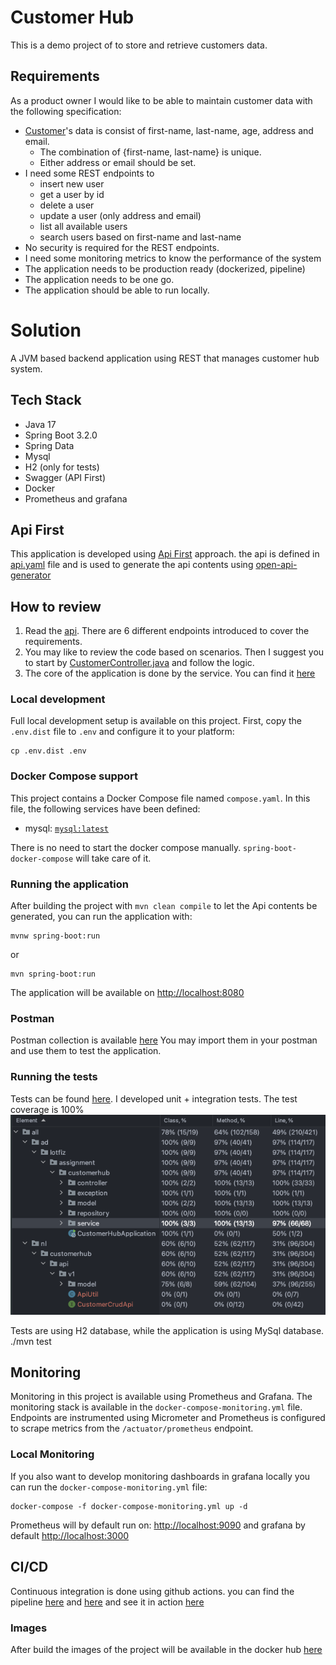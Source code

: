 # Customer Hub
This is a demo project of to store and retrieve customers data.

## Requirements
As a product owner I would like to be able to maintain customer data with the following specification:

* [Customer](src/main/java/ad/lotfiz/assignment/customerhub/model/CustomerEntity.java)'s data is consist of first-name, last-name, age, address and email.
  * The combination of {first-name, last-name} is unique.
  * Either address or email should be set.
* I need some REST endpoints to 
  * insert new user
  * get a user by id
  * delete a user
  * update a user (only address and email)
  * list all available users
  * search users based on first-name and last-name
* No security is required for the REST endpoints.
* I need some monitoring metrics to know the performance of the system
* The application needs to be production ready (dockerized, pipeline)
* The application needs to be one go.
* The application should be able to run locally.

# Solution
A JVM based backend application using REST that manages customer hub system.

## Tech Stack
- Java 17
- Spring Boot 3.2.0
- Spring Data
- Mysql
- H2 (only for tests)
- Swagger (API First)
- Docker
- Prometheus and grafana
## Api First
This application is developed using [Api First](https://swagger.io/resources/articles/adopting-an-api-first-approach/) approach.
the api is defined in [api.yaml](src/main/resources/api/customerHub-openapi-v1.yml) file and is used to generate the api contents using [open-api-generator](https://openapi-generator.tech/)

## How to review
1. Read the [api](src/main/resources/api/customerHub-openapi-v1.yml). There are 6 different endpoints introduced to cover the requirements. 
2. You may like to review the code based on scenarios. Then I suggest you to start by [CustomerController.java](src/main/java/ad/lotfiz/assignment/customerhub/controller/CustomerController.java) and follow the logic.
3. The core of the application is done by the service. You can find it [here](src/main/java/ad/lotfiz/assignment/customerhub/service/CustomerService.java)


### Local development

Full local development setup is available on this project.
First, copy the `.env.dist` file to `.env` and configure it to your platform:

    cp .env.dist .env

### Docker Compose support
This project contains a Docker Compose file named `compose.yaml`.
In this file, the following services have been defined: 

* mysql: [`mysql:latest`](https://hub.docker.com/_/mysql)

There is no need to start the docker compose manually. `spring-boot-docker-compose` will take care of it.

### Running the application
After building the project with `mvn clean compile` to let the Api contents be generated, you can run the application with:

    mvnw spring-boot:run
or

    mvn spring-boot:run
The application will be available on [http://localhost:8080](http://localhost:8080)
### Postman
Postman collection is available [here](local-dev-conf/postman/postman_collection.json)
You may import them in your postman and use them to test the application.

### Running the tests
Tests can be found [here](src/test/java/ad/lotfiz/assignment/customerhub). I developed unit + integration tests. The test coverage is 100%
![customerHub-test coverage.png](customerHub-test%20coverage.png)

Tests are using H2 database, while the application is using MySql database.
./mvn test

## Monitoring

Monitoring in this project is available using Prometheus and Grafana. The monitoring stack is available in the `docker-compose-monitoring.yml` file.
Endpoints are instrumented using Micrometer and Prometheus is configured to scrape metrics from the `/actuator/prometheus` endpoint.

### Local Monitoring

If you also want to develop monitoring dashboards in grafana locally you can run the `docker-compose-monitoring.yml` file:

    docker-compose -f docker-compose-monitoring.yml up -d

Prometheus will by default run on: [http://localhost:9090](http://localhost:9090) and grafana by default [http://localhost:3000](http://localhost:3000)


## CI/CD
Continuous integration is done using github actions. you can find the pipeline [here](.github/workflows/continuous-integration.yml) and [here](/.github/workflows/continuous-delivery.yml) and see it in action [here](https://github.com/mtlotfizad/customer-hub/actions)

### Images
After build the images of the project will be available in the docker hub [here](https://hub.docker.com/r/mohsenlzd/customer-data)



